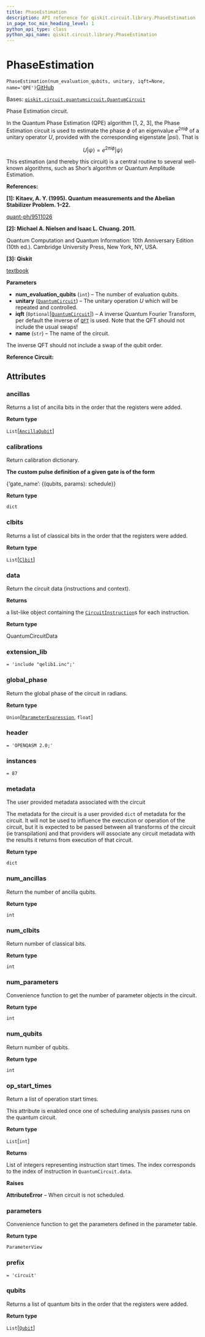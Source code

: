 ```yaml
---
title: PhaseEstimation
description: API reference for qiskit.circuit.library.PhaseEstimation
in_page_toc_min_heading_level: 1
python_api_type: class
python_api_name: qiskit.circuit.library.PhaseEstimation
---
```


# PhaseEstimation

<span id="qiskit.circuit.library.PhaseEstimation" />

`PhaseEstimation(num_evaluation_qubits, unitary, iqft=None, name='QPE')`[GitHub](https://github.com/qiskit/qiskit/tree/stable/0.20/qiskit/circuit/library/phase_estimation.py "view source code")

Bases: [`qiskit.circuit.quantumcircuit.QuantumCircuit`](qiskit.circuit.QuantumCircuit "qiskit.circuit.quantumcircuit.QuantumCircuit")

Phase Estimation circuit.

In the Quantum Phase Estimation (QPE) algorithm \[1, 2, 3], the Phase Estimation circuit is used to estimate the phase $\phi$ of an eigenvalue $e^{2\pi i\phi}$ of a unitary operator $U$, provided with the corresponding eigenstate $|psi\rangle$. That is

$$
U|\psi\rangle = e^{2\pi i\phi} |\psi\rangle
$$

This estimation (and thereby this circuit) is a central routine to several well-known algorithms, such as Shor’s algorithm or Quantum Amplitude Estimation.

**References:**

**\[1]: Kitaev, A. Y. (1995). Quantum measurements and the Abelian Stabilizer Problem. 1–22.**

[quant-ph/9511026](http://arxiv.org/abs/quant-ph/9511026)

**\[2]: Michael A. Nielsen and Isaac L. Chuang. 2011.**

Quantum Computation and Quantum Information: 10th Anniversary Edition (10th ed.). Cambridge University Press, New York, NY, USA.

**\[3]: Qiskit**

[textbook](https://qiskit.org/textbook/ch-algorithms/quantum-phase-estimation.html)

**Parameters**

*   **num\_evaluation\_qubits** (`int`) – The number of evaluation qubits.
*   **unitary** ([`QuantumCircuit`](qiskit.circuit.QuantumCircuit "qiskit.circuit.quantumcircuit.QuantumCircuit")) – The unitary operation $U$ which will be repeated and controlled.
*   **iqft** (`Optional`\[[`QuantumCircuit`](qiskit.circuit.QuantumCircuit "qiskit.circuit.quantumcircuit.QuantumCircuit")]) – A inverse Quantum Fourier Transform, per default the inverse of [`QFT`](qiskit.circuit.library.QFT "qiskit.circuit.library.QFT") is used. Note that the QFT should not include the usual swaps!
*   **name** (`str`) – The name of the circuit.

<Admonition title="Note" type="note">
  The inverse QFT should not include a swap of the qubit order.
</Admonition>

**Reference Circuit:**

## Attributes

<span id="qiskit.circuit.library.PhaseEstimation.ancillas" />

### ancillas

Returns a list of ancilla bits in the order that the registers were added.

**Return type**

`List`\[[`AncillaQubit`](qiskit.circuit.AncillaQubit "qiskit.circuit.quantumregister.AncillaQubit")]

<span id="qiskit.circuit.library.PhaseEstimation.calibrations" />

### calibrations

Return calibration dictionary.

**The custom pulse definition of a given gate is of the form**

\{‘gate\_name’: \{(qubits, params): schedule}}

**Return type**

`dict`

<span id="qiskit.circuit.library.PhaseEstimation.clbits" />

### clbits

Returns a list of classical bits in the order that the registers were added.

**Return type**

`List`\[[`Clbit`](qiskit.circuit.Clbit "qiskit.circuit.classicalregister.Clbit")]

<span id="qiskit.circuit.library.PhaseEstimation.data" />

### data

Return the circuit data (instructions and context).

**Returns**

a list-like object containing the [`CircuitInstruction`](qiskit.circuit.CircuitInstruction "qiskit.circuit.CircuitInstruction")s for each instruction.

**Return type**

QuantumCircuitData

<span id="qiskit.circuit.library.PhaseEstimation.extension_lib" />

### extension\_lib

`= 'include "qelib1.inc";'`

<span id="qiskit.circuit.library.PhaseEstimation.global_phase" />

### global\_phase

Return the global phase of the circuit in radians.

**Return type**

`Union`\[[`ParameterExpression`](qiskit.circuit.ParameterExpression "qiskit.circuit.parameterexpression.ParameterExpression"), `float`]

<span id="qiskit.circuit.library.PhaseEstimation.header" />

### header

`= 'OPENQASM 2.0;'`

<span id="qiskit.circuit.library.PhaseEstimation.instances" />

### instances

`= 87`

<span id="qiskit.circuit.library.PhaseEstimation.metadata" />

### metadata

The user provided metadata associated with the circuit

The metadata for the circuit is a user provided `dict` of metadata for the circuit. It will not be used to influence the execution or operation of the circuit, but it is expected to be passed between all transforms of the circuit (ie transpilation) and that providers will associate any circuit metadata with the results it returns from execution of that circuit.

**Return type**

`dict`

<span id="qiskit.circuit.library.PhaseEstimation.num_ancillas" />

### num\_ancillas

Return the number of ancilla qubits.

**Return type**

`int`

<span id="qiskit.circuit.library.PhaseEstimation.num_clbits" />

### num\_clbits

Return number of classical bits.

**Return type**

`int`

<span id="qiskit.circuit.library.PhaseEstimation.num_parameters" />

### num\_parameters

Convenience function to get the number of parameter objects in the circuit.

**Return type**

`int`

<span id="qiskit.circuit.library.PhaseEstimation.num_qubits" />

### num\_qubits

Return number of qubits.

**Return type**

`int`

<span id="qiskit.circuit.library.PhaseEstimation.op_start_times" />

### op\_start\_times

Return a list of operation start times.

This attribute is enabled once one of scheduling analysis passes runs on the quantum circuit.

**Return type**

`List`\[`int`]

**Returns**

List of integers representing instruction start times. The index corresponds to the index of instruction in `QuantumCircuit.data`.

**Raises**

**AttributeError** – When circuit is not scheduled.

<span id="qiskit.circuit.library.PhaseEstimation.parameters" />

### parameters

Convenience function to get the parameters defined in the parameter table.

**Return type**

`ParameterView`

<span id="qiskit.circuit.library.PhaseEstimation.prefix" />

### prefix

`= 'circuit'`

<span id="qiskit.circuit.library.PhaseEstimation.qubits" />

### qubits

Returns a list of quantum bits in the order that the registers were added.

**Return type**

`List`\[[`Qubit`](qiskit.circuit.Qubit "qiskit.circuit.quantumregister.Qubit")]

